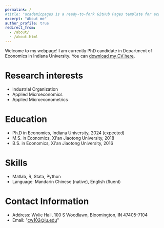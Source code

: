 ```yaml
---
permalink: /
#title: "academicpages is a ready-to-fork GitHub Pages template for academic personal websites"
excerpt: "About me"
author_profile: true
redirect_from: 
  - /about/
  - /about.html
---
```


Welcome to my webpage! I am currently PhD candidate in Department of Economics in Indiana University. You can [download my CV here](/files/cv_ChaoWang_Research_2022.pdf).

Research interests
======
* Industrial Organization
* Applied Microeconomics
* Applied Microeconometrics

Education
======
* Ph.D in Economics, Indiana University, 2024 (expected)
* M.S. in Economics, Xi'an Jiaotong University, 2018
* B.S. in Economics, Xi'an Jiaotong University, 2016

Skills
======
* Matlab, R, Stata, Python
* Language: Mandarin Chinese (native), English (fluent)

Contact Information
======
* Address: Wylie Hall, 100 S Woodlawn, Bloomington, IN 47405-7104
* Email: "cw102@iu.edu"